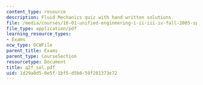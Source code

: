 ```yaml
---
content_type: resource
description: Fluid Mechanics quiz with hand written solutions.
file: /media/courses/16-01-unified-engineering-i-ii-iii-iv-fall-2005-spring-2006/1d29a0d50e5f1bf5d5b859f201373e72_q2f_sol.pdf
file_type: application/pdf
learning_resource_types:
- Exams
ocw_type: OCWFile
parent_title: Exams
parent_type: CourseSection
resourcetype: Document
title: q2f_sol.pdf
uid: 1d29a0d5-0e5f-1bf5-d5b8-59f201373e72
---
```

